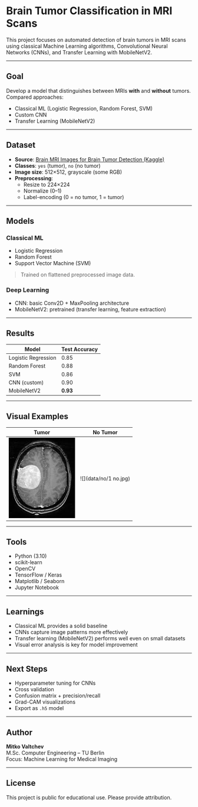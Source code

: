 # Brain Tumor Classification in MRI Scans

This project focuses on automated detection of brain tumors in MRI scans using classical Machine Learning algorithms, Convolutional Neural Networks (CNNs), and Transfer Learning with MobileNetV2.

---

## Goal

Develop a model that distinguishes between MRIs **with** and **without** tumors. Compared approaches:

- Classical ML (Logistic Regression, Random Forest, SVM)
- Custom CNN
- Transfer Learning (MobileNetV2)

---

## Dataset

- **Source**: [Brain MRI Images for Brain Tumor Detection (Kaggle)](https://www.kaggle.com/datasets/navoneel/brain-mri-images-for-brain-tumor-detection)  
- **Classes**: `yes` (tumor), `no` (no tumor)  
- **Image size**: 512×512, grayscale (some RGB)  
- **Preprocessing**:
  - Resize to 224×224
  - Normalize (0–1)
  - Label-encoding (0 = no tumor, 1 = tumor)

---

## Models

### Classical ML

- Logistic Regression  
- Random Forest  
- Support Vector Machine (SVM)  

> Trained on flattened preprocessed image data.

### Deep Learning

- CNN: basic Conv2D + MaxPooling architecture  
- MobileNetV2: pretrained (transfer learning, feature extraction)

---

## Results

| Model               | Test Accuracy |
|----------------------|---------------|
| Logistic Regression  | 0.85 |
| Random Forest        | 0.88 |
| SVM                  | 0.86 |
| CNN (custom)         | 0.90 |
| MobileNetV2           | **0.93** |

---

## Visual Examples

| Tumor | No Tumor |
|-------|-----------|
| ![](data/yes/Y1.jpg) | ![](data/no/1 no.jpg) |

---

## Tools

- Python (3.10)
- scikit-learn
- OpenCV
- TensorFlow / Keras
- Matplotlib / Seaborn
- Jupyter Notebook

---

## Learnings

- Classical ML provides a solid baseline
- CNNs capture image patterns more effectively
- Transfer learning (MobileNetV2) performs well even on small datasets
- Visual error analysis is key for model improvement

---

## Next Steps

- Hyperparameter tuning for CNNs
- Cross validation
- Confusion matrix + precision/recall
- Grad-CAM visualizations
- Export as `.h5` model

---

## Author

**Mitko Valtchev**  
M.Sc. Computer Engineering – TU Berlin  
Focus: Machine Learning for Medical Imaging

---

## License

This project is public for educational use. Please provide attribution.


